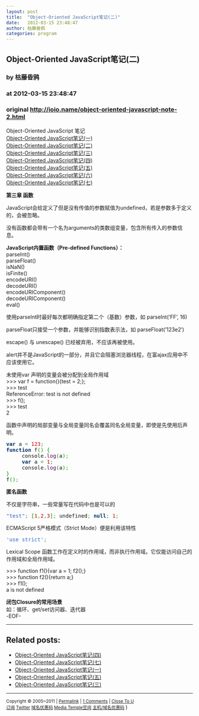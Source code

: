 ```yaml
---
layout: post
title:  "Object-Oriented JavaScript笔记(二)"
date:   2012-03-15 23:48:47
author: 枯藤昏鸦
categories: program
---
```


## Object-Oriented JavaScript笔记(二)
### by 枯藤昏鸦
### at 2012-03-15 23:48:47
### original <http://ioio.name/object-oriented-javascript-note-2.html>

<p>Object-Oriented JavaScript 笔记<br>
<a href="http://ioio.name/object-oriented-javascript-note.html">Object-Oriented JavaScript笔记(一)</a><br>
<a href="http://ioio.name/object-oriented-javascript-note-2.html">Object-Oriented JavaScript笔记(二)</a><br>
<a href="http://ioio.name/object-oriented-javascript-note-3.html">Object-Oriented JavaScript笔记(三)</a><br>
<a href="http://ioio.name/object-oriented-javascript-note-4.html">Object-Oriented JavaScript笔记(四)</a><br>
<a href="http://ioio.name/object-oriented-javascript-note-5.html">Object-Oriented JavaScript笔记(五)</a><br>
<a href="http://ioio.name/object-oriented-javascript-note-6.html">Object-Oriented JavaScript笔记(六)</a><br>
<a href="http://ioio.name/object-oriented-javascript-note-7.html">Object-Oriented JavaScript笔记(七)</a></p>
<p><strong>第三章 函数</strong></p>
<p>JavaScript会给定义了但是没有传值的参数赋值为undefined，若是参数多于定义的，会被忽略。</p>
<p>没有函数都会带有一个名为arguments的类数组变量，包含所有传入的参数信息。</p>
<p><strong>JavaScript内置函数（Pre-defined Functions）：</strong><br>
parseInt()<br>
parseFloat()<br>
isNaN()<br>
isFinite()<br>
encodeURI()<br>
decodeURI()<br>
encodeURIComponent()<br>
decodeURIComponent()<br>
eval()</p>
<p>使用parseInt时最好每次都明确指定第二个（基数）参数，如 parseInt(‘FF’, 16)</p>
<p>parseFloat只接受一个参数，并能够识别指数表示法，如 parseFloat(’123e2′)</p>
<p>escape() 与 unescape() 已经被弃用，不应该再被使用。</p>
<p>alert并不是JavaScript的一部分，并且它会阻塞浏览器线程，在富ajax应用中不应该使用它。</p>
<p>未使用var 声明的变量会被分配到全局作用域<br>
&gt;&gt;&gt; var f = function(){test = 2;};<br>
&gt;&gt;&gt; test<br>
ReferenceError: test is not defined<br>
&gt;&gt;&gt; f();<br>
&gt;&gt;&gt; test<br>
2</p>
<p>函数中声明的局部变量与全局变量同名会覆盖同名全局变量，即使是先使用后声明。</p>

<div><div><pre style="font-family:monospace"><span style="color:#003366;font-weight:bold">var</span> a <span style="color:#339933">=</span> <span style="color:#cc0000">123</span><span style="color:#339933">;</span>
<span style="color:#003366;font-weight:bold">function</span> f<span style="color:#009900">(</span><span style="color:#009900">)</span> <span style="color:#009900">{</span>
     console.<span style="color:#660066">log</span><span style="color:#009900">(</span>a<span style="color:#009900">)</span><span style="color:#339933">;</span>
     <span style="color:#003366;font-weight:bold">var</span> a <span style="color:#339933">=</span> <span style="color:#cc0000">1</span><span style="color:#339933">;</span>
     console.<span style="color:#660066">log</span><span style="color:#009900">(</span>a<span style="color:#009900">)</span><span style="color:#339933">;</span>
<span style="color:#009900">}</span>
f<span style="color:#009900">(</span><span style="color:#009900">)</span><span style="color:#339933">;</span></pre></div></div>

<p><strong>匿名函数</strong></p>
<p>不仅是字符串，一些常量写在代码中也是可以的</p>

<div><div><pre style="font-family:monospace"><span style="color:#3366cc">&quot;test&quot;</span><span style="color:#339933">;</span> <span style="color:#009900">[</span><span style="color:#cc0000">1</span><span style="color:#339933">,</span><span style="color:#cc0000">2</span><span style="color:#339933">,</span><span style="color:#cc0000">3</span><span style="color:#009900">]</span><span style="color:#339933">;</span> undefined<span style="color:#339933">;</span> <span style="color:#003366;font-weight:bold">null</span><span style="color:#339933">;</span> <span style="color:#cc0000">1</span><span style="color:#339933">;</span></pre></div></div>

<p>ECMAScript 5严格模式（Strict Mode）便是利用该特性</p>

<div><div><pre style="font-family:monospace"><span style="color:#3366cc">'use strict'</span><span style="color:#339933">;</span></pre></div></div>

<p>Lexical Scope 函数工作在定义时的作用域，而非执行作用域。它仅能访问自己的作用域和全局作用域。</p>
<p>&gt;&gt;&gt; function f1(){var a = 1; f2();}<br>
&gt;&gt;&gt; function f2(){return a;}<br>
&gt;&gt;&gt; f1();<br>
a is not defined</p>
<p><strong>闭包Closure的常用场景</strong><br>
如：循环、get/set访问器、迭代器<br>
-EOF-</p>
<hr><h2>Related posts:</h2><ul><li><a href="http://ioio.name/object-oriented-javascript-note-4.html" rel="bookmark" title="Permanent Link: Object-Oriented JavaScript笔记(四)">Object-Oriented JavaScript笔记(四)</a></li><li><a href="http://ioio.name/object-oriented-javascript-note-7.html" rel="bookmark" title="Permanent Link: Object-Oriented JavaScript笔记(七)">Object-Oriented JavaScript笔记(七)</a></li><li><a href="http://ioio.name/object-oriented-javascript-note.html" rel="bookmark" title="Permanent Link: Object-Oriented JavaScript笔记(一)">Object-Oriented JavaScript笔记(一)</a></li><li><a href="http://ioio.name/object-oriented-javascript-note-5.html" rel="bookmark" title="Permanent Link: Object-Oriented JavaScript笔记(五)">Object-Oriented JavaScript笔记(五)</a></li><li><a href="http://ioio.name/object-oriented-javascript-note-3.html" rel="bookmark" title="Permanent Link: Object-Oriented JavaScript笔记(三)">Object-Oriented JavaScript笔记(三)</a></li></ul><hr><small>Copyright © 2005~2011 | <a href="http://ioio.name/object-oriented-javascript-note-2.html" title="Permalink">Permalink</a> | <a href="http://ioio.name/object-oriented-javascript-note-2.html#comments">1 Comments</a> | <a href="http://closetou.com" title="Close To U">Close To U</a> <br>
<a href="http://feeds.feedburner.com/miss">订阅</a> <a href="https://twitter.com/tearnon">Twitter</a> <a href="http://ioio.name/godaddy">域名优惠码</a> <a href="http://ioio.name/mt">Media Temple空间</a>
<a href="http://mdiatemple.com/" title="Domain Sale! $6.89 .com at GoDaddy">主机/域名优惠码</a>
</small> )